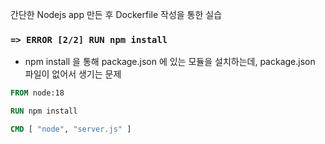 간단한 Nodejs app 만든 후 Dockerfile 작성을 통한 실습



### ` => ERROR [2/2] RUN npm install `
- npm install 을 통해 package.json 에 있는 모듈을 설치하는데, package.json 파일이 없어서 생기는 문제
```Dockerfile
FROM node:18

RUN npm install

CMD [ "node", "server.js" ]

```
